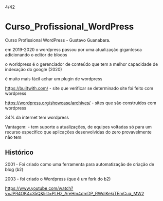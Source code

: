4/42

# Curso_Profissional_WordPress
Curso Profissional WordPress - Gustavo Guanabara.

em 2019-2020 o wordpress passou por uma atualização gigantesca adicionando o editor de blocos

o worldpress é o gerenciador de conteúdo que tem a melhor capacidade de indexação do google (2020)

é muito mais fácil achar um plugin de wordpress

https://builtwith.com/ - site que verificar se determinado site foi feito com wordpress

https://wordpress.org/showcase/archives/ - sites que são construidos com wordpress

34% da internet tem wordpress

Vantagem: - tem suporte a atualizações, de equipes voltadas só para um recurso específico que aplicações desenvolvidas do zero provavelmente não tem

## Histórico

2001 - Foi criado como uma ferramenta para automatização de criação de blog (b2)

2003 - foi criado o Wordpress (que é um fork do b2)



https://www.youtube.com/watch?v=JPR4OK4c35Q&list=PLHz_AreHm4dmDP_RWdiKekjTEmCuq_MW2
